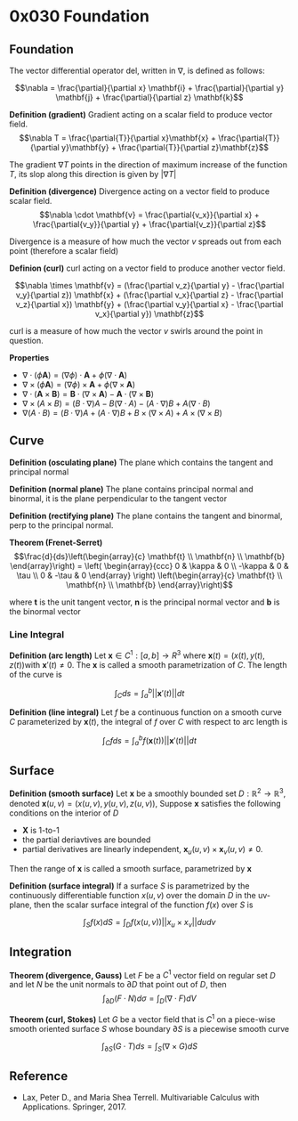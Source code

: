 # 0x030 Foundation

## Foundation
The vector differential operator del, written in $\nabla$, is defined as follows:

$$\nabla = \frac{\partial}{\partial x} \mathbf{i} + \frac{\partial}{\partial y} \mathbf{j} + \frac{\partial}{\partial z} \mathbf{k}$$

**Definition (gradient)** Gradient acting on a scalar field to produce vector field.
$$\nabla T = \frac{\partial{T}}{\partial x}\mathbf{x} + \frac{\partial{T}}{\partial y}\mathbf{y} + \frac{\partial{T}}{\partial z}\mathbf{z}$$

The gradient $\nabla T$ points in the direction of maximum increase of the function $T$, its slop along this direction is given by $|\nabla T|$

**Definition (divergence)** Divergence acting on a vector field to produce scalar field.
$$\nabla \cdot \mathbf{v} = \frac{\partial{v_x}}{\partial x} + \frac{\partial{v_y}}{\partial y} + \frac{\partial{v_z}}{\partial z}$$

Divergence is a measure of how much the vector $v$ spreads out from each point (therefore a scalar field)

**Definion (curl)** curl acting on a vector field to produce another vector field.

$$\nabla \times \mathbf{v} = (\frac{\partial v_z}{\partial y} - \frac{\partial v_y}{\partial z}) \mathbf{x} + (\frac{\partial v_x}{\partial z} - \frac{\partial v_z}{\partial x}) \mathbf{y} + (\frac{\partial v_y}{\partial x} - \frac{\partial v_x}{\partial y}) \mathbf{z}$$

curl is a measure of how much the vector $v$ swirls around the point in question.

**Properties**

- $\nabla \cdot (\phi \mathbf{A}) = (\nabla \phi) \cdot \mathbf{A} + \phi (\nabla \cdot \mathbf{A})$
- $\nabla \times (\phi \mathbf{A}) = (\nabla \phi) \times \mathbf{A} + \phi (\nabla \times \mathbf{A})$
- $\nabla \cdot (\mathbf{A} \times \mathbf{B}) = \mathbf{B} \cdot (\nabla \times \mathbf{A}) - \mathbf{A} \cdot (\nabla \times \mathbf{B})$
- $\nabla \times (A \times B) = (B \cdot \nabla) A - B(\nabla \cdot A) - (A \cdot \nabla)B + A(\nabla \cdot B)$
- $\nabla(A \cdot B) = (B \cdot \nabla) A + (A \cdot \nabla) B + B \times (\nabla \times A) + A \times (\nabla \times B)$



## Curve
**Definition (osculating plane)** The plane which contains the tangent and principal normal

**Definition (normal plane)** The plane contains principal normal and binormal, it is the plane perpendicular to the tangent vector

**Definition (rectifying plane)** The plane contains the tangent and binormal, perp to the principal normal.


**Theorem (Frenet-Serret)** 
$$\frac{d}{ds}\left(\begin{array}{c} \mathbf{t} \\ \mathbf{n} \\ \mathbf{b} \end{array}\right) =
		\left( \begin{array}{ccc}
		0 & \kappa & 0 \\
		-\kappa & 0 & \tau \\
		0 & -\tau & 0
		\end{array} \right)
		\left(\begin{array}{c} \mathbf{t} \\ \mathbf{n} \\ \mathbf{b} \end{array}\right)$$

where $\mathbf{t}$ is the unit tangent vector, $\mathbf{n}$ is the principal normal vector and $\mathbf{b}$ is the binormal vector

### Line Integral

**Definition (arc length)** Let $\mathbf{x} \in C^1: [a,b] \to R^3$ where $\mathbf{x}(t) = (x(t), y(t), z(t))$with $\mathbf{x}'(t) \neq 0$. The $\mathbf{x}$ is called a smooth parametrization of $C$. The length of the curve is

$$\int_C ds = \int_a^b ||\mathbf{x}'(t)|| dt$$

**Definition (line integral)** Let $f$ be a continuous function on a smooth curve $C$ parameterized by $\mathbf{x}(t)$, the integral of $f$ over $C$ with respect to arc length is

$$\int_C f ds = \int_a^b f(\mathbf{x}(t))||\mathbf{x}'(t)|| dt$$

## Surface

**Definition (smooth surface)** Let $\mathbf{x}$ be a smoothly bounded set $D: \mathbb{R}^2 \to \mathbb{R}^3$, denoted $\mathbf{x}(u, v) = (x(u,v), y(u,v), z(u,v))$, Suppose $\mathbf{x}$ satisfies the following conditions on the interior of $D$

- $\mathbf{X}$ is 1-to-1
- the partial deriavtives are bounded
- partial derivatives are linearly independent, $\mathbf{x}_u(u,v) \times \mathbf{x}_v(u,v) \neq 0$.

Then the range of $\mathbf{x}$ is called a smooth surface, parametrized by $\mathbf{x}$

**Definition (surface integral)** If a surface $S$ is parametrized by the continuously differentiable function $x(u,v)$ over the domain $D$ in the uv-plane, then the scalar surface integral of the function $f(x)$ over $S$ is

$$\int_S f(x) dS = \int_D f(x(u,v)) || x_u \times x_v || du dv$$

## Integration

**Theorem (divergence, Gauss)** Let $F$ be a $C^1$ vector field on regular set $D$ and let $N$ be the unit normals to $\partial D$ that point out of $D$, then
$$\int_{\partial D} (F \cdot N) d\sigma = \int_D (\nabla \cdot F) dV$$

**Theorem (curl, Stokes)** Let $G$ be a vector field that is $C^1$ on a piece-wise smooth oriented surface $S$ whose boundary $\partial S$ is a piecewise smooth curve

$$\int_{\partial S} (G \cdot T) ds = \int_{S} (\nabla \times G) dS $$


## Reference
- Lax, Peter D., and Maria Shea Terrell. Multivariable Calculus with Applications. Springer, 2017.
